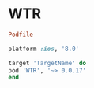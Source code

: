 # WTR


```ruby
Podfile

platform :ios, '8.0'

target 'TargetName' do
pod 'WTR', '~> 0.0.17'
end
```

